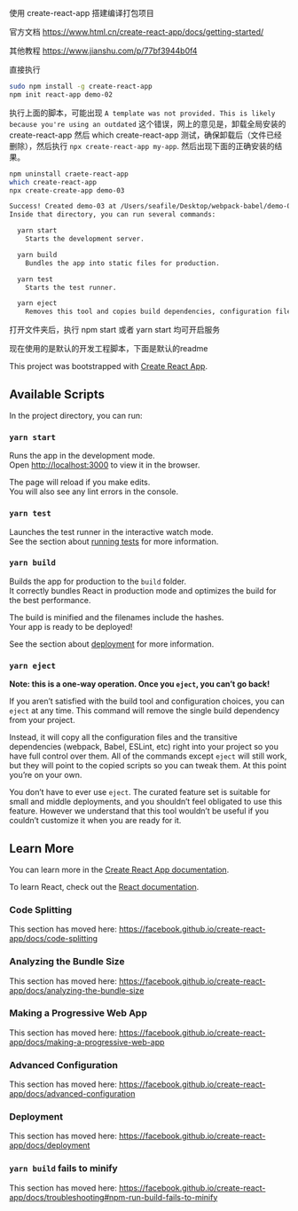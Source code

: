 使用 create-react-app 搭建编译打包项目

官方文档 https://www.html.cn/create-react-app/docs/getting-started/

其他教程 https://www.jianshu.com/p/77bf3944b0f4

直接执行

~~~bash
sudo npm install -g create-react-app
npm init react-app demo-02
~~~

执行上面的脚本，可能出现 `A template was not provided. This is likely because you're using an outdated` 这个错误，网上的意见是，卸载全局安装的 create-react-app 然后 which create-react-app 测试，确保卸载后（文件已经删除），然后执行 `npx create-react-app my-app`. 然后出现下面的正确安装的结果。

~~~bash
npm uninstall craete-react-app
which create-react-app
npx create-create-app demo-03
~~~

~~~bash
Success! Created demo-03 at /Users/seafile/Desktop/webpack-babel/demo-03
Inside that directory, you can run several commands:

  yarn start
    Starts the development server.

  yarn build
    Bundles the app into static files for production.

  yarn test
    Starts the test runner.

  yarn eject
    Removes this tool and copies build dependencies, configuration files and scripts into the app directory. If you do this, you can’t go back!
~~~

打开文件夹后，执行 npm start 或者 yarn start 均可开启服务

现在使用的是默认的开发工程脚本，下面是默认的readme



This project was bootstrapped with [Create React App](https://github.com/facebook/create-react-app).

## Available Scripts

In the project directory, you can run:

### `yarn start`

Runs the app in the development mode.<br />
Open [http://localhost:3000](http://localhost:3000) to view it in the browser.

The page will reload if you make edits.<br />
You will also see any lint errors in the console.

### `yarn test`

Launches the test runner in the interactive watch mode.<br />
See the section about [running tests](https://facebook.github.io/create-react-app/docs/running-tests) for more information.

### `yarn build`

Builds the app for production to the `build` folder.<br />
It correctly bundles React in production mode and optimizes the build for the best performance.

The build is minified and the filenames include the hashes.<br />
Your app is ready to be deployed!

See the section about [deployment](https://facebook.github.io/create-react-app/docs/deployment) for more information.

### `yarn eject`

**Note: this is a one-way operation. Once you `eject`, you can’t go back!**

If you aren’t satisfied with the build tool and configuration choices, you can `eject` at any time. This command will remove the single build dependency from your project.

Instead, it will copy all the configuration files and the transitive dependencies (webpack, Babel, ESLint, etc) right into your project so you have full control over them. All of the commands except `eject` will still work, but they will point to the copied scripts so you can tweak them. At this point you’re on your own.

You don’t have to ever use `eject`. The curated feature set is suitable for small and middle deployments, and you shouldn’t feel obligated to use this feature. However we understand that this tool wouldn’t be useful if you couldn’t customize it when you are ready for it.

## Learn More

You can learn more in the [Create React App documentation](https://facebook.github.io/create-react-app/docs/getting-started).

To learn React, check out the [React documentation](https://reactjs.org/).

### Code Splitting

This section has moved here: https://facebook.github.io/create-react-app/docs/code-splitting

### Analyzing the Bundle Size

This section has moved here: https://facebook.github.io/create-react-app/docs/analyzing-the-bundle-size

### Making a Progressive Web App

This section has moved here: https://facebook.github.io/create-react-app/docs/making-a-progressive-web-app

### Advanced Configuration

This section has moved here: https://facebook.github.io/create-react-app/docs/advanced-configuration

### Deployment

This section has moved here: https://facebook.github.io/create-react-app/docs/deployment

### `yarn build` fails to minify

This section has moved here: https://facebook.github.io/create-react-app/docs/troubleshooting#npm-run-build-fails-to-minify
